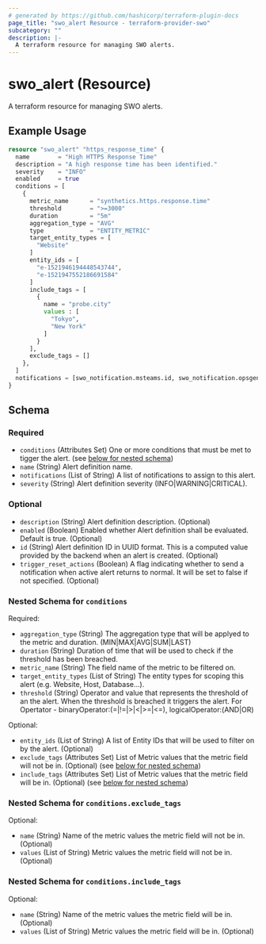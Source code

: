 ```yaml
---
# generated by https://github.com/hashicorp/terraform-plugin-docs
page_title: "swo_alert Resource - terraform-provider-swo"
subcategory: ""
description: |-
  A terraform resource for managing SWO alerts.
---
```


# swo_alert (Resource)

A terraform resource for managing SWO alerts.

## Example Usage

```terraform
resource "swo_alert" "https_response_time" {
  name        = "High HTTPS Response Time"
  description = "A high response time has been identified."
  severity    = "INFO"
  enabled     = true
  conditions = [
    {
      metric_name      = "synthetics.https.response.time"
      threshold        = ">=3000"
      duration         = "5m"
      aggregation_type = "AVG"
      type             = "ENTITY_METRIC"
      target_entity_types = [
        "Website"
      ]
      entity_ids = [
        "e-1521946194448543744",
        "e-1521947552186691584"
      ]
      include_tags = [
        {
          name = "probe.city"
          values : [
            "Tokyo",
            "New York"
          ]
        }
      ],
      exclude_tags = []
    },
  ]
  notifications = [swo_notification.msteams.id, swo_notification.opsgenie.id]
}
```

<!-- schema generated by tfplugindocs -->
## Schema

### Required

- `conditions` (Attributes Set) One or more conditions that must be met to tigger the alert. (see [below for nested schema](#nestedatt--conditions))
- `name` (String) Alert definition name.
- `notifications` (List of String) A list of notifications to assign to this alert.
- `severity` (String) Alert definition severity (INFO|WARNING|CRITICAL).

### Optional

- `description` (String) Alert definition description. (Optional)
- `enabled` (Boolean) Enabled whether Alert definition shall be evaluated. Default is true. (Optional)
- `id` (String) Alert definition ID in UUID format. This is a computed value provided by the backend when an alert is created. (Optional)
- `trigger_reset_actions` (Boolean) A flag indicating whether to send a notification when active alert returns to normal. It will be set to false if not specified. (Optional)

<a id="nestedatt--conditions"></a>
### Nested Schema for `conditions`

Required:

- `aggregation_type` (String) The aggregation type that will be applyed to the metric and duration. (MIN|MAX|AVG|SUM|LAST)
- `duration` (String) Duration of time that will be used to check if the threshold has been breached.
- `metric_name` (String) The field name of the metric to be filtered on.
- `target_entity_types` (List of String) The entity types for scoping this alert (e.g. Website, Host, Database...).
- `threshold` (String) Operator and value that represents the threshold of an the alert. When the threshold is breached it triggers the alert. For Opertator - binaryOperator:(=|!=|>|<|>=|<=), logicalOperator:(AND|OR)

Optional:

- `entity_ids` (List of String) A list of Entity IDs that will be used to filter on by the alert. (Optional)
- `exclude_tags` (Attributes Set) List of Metric values that the metric field will not be in. (Optional) (see [below for nested schema](#nestedatt--conditions--exclude_tags))
- `include_tags` (Attributes Set) List of Metric values that the metric field will be in. (Optional) (see [below for nested schema](#nestedatt--conditions--include_tags))

<a id="nestedatt--conditions--exclude_tags"></a>
### Nested Schema for `conditions.exclude_tags`

Optional:

- `name` (String) Name of the metric values the metric field will not be in. (Optional)
- `values` (List of String) Metric values the metric field will not be in. (Optional)


<a id="nestedatt--conditions--include_tags"></a>
### Nested Schema for `conditions.include_tags`

Optional:

- `name` (String) Name of the metric values the metric field will be in. (Optional)
- `values` (List of String) Metric values the metric field will be in. (Optional)



